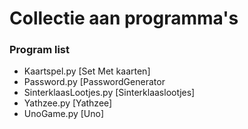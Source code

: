 # Collectie aan programma's

### Program list
- Kaartspel.py [Set Met kaarten]
- Password.py [PasswordGenerator
- SinterklaasLootjes.py [Sinterklaaslootjes]
- Yathzee.py [Yathzee]
- UnoGame.py [Uno]

